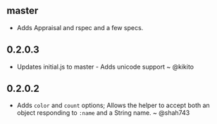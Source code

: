 ## master

* Adds Appraisal and rspec and a few specs.

## 0.2.0.3

* Updates initial.js to master - Adds unicode support ~ @kikito

## 0.2.0.2

* Adds `color` and `count` options; Allows the helper to accept both an object responding to `:name` and a String name. ~ @shah743
